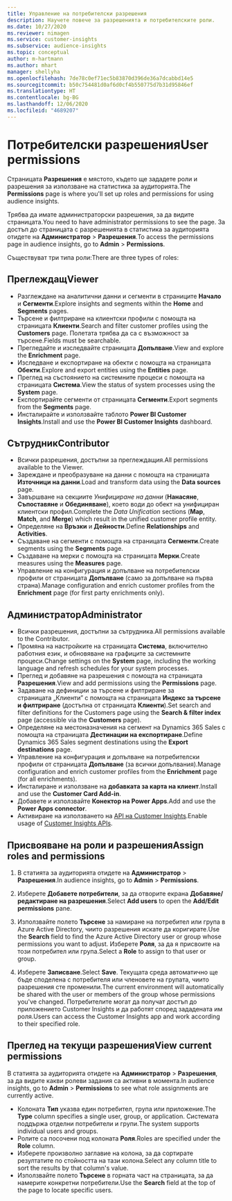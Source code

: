 ```yaml
---
title: Управление на потребителски разрешения
description: Научете повече за разрешенията и потребителските роли.
ms.date: 10/27/2020
ms.reviewer: nimagen
ms.service: customer-insights
ms.subservice: audience-insights
ms.topic: conceptual
author: m-hartmann
ms.author: mhart
manager: shellyha
ms.openlocfilehash: 7de78c0ef71ec5b83870d396de36a7dcabbd14e5
ms.sourcegitcommit: b50c754481d0af6d0cf4b550775d7b31d95846ef
ms.translationtype: HT
ms.contentlocale: bg-BG
ms.lasthandoff: 12/06/2020
ms.locfileid: "4689207"
---
```

# <a name="user-permissions"></a><span data-ttu-id="1fb8d-103">Потребителски разрешения</span><span class="sxs-lookup"><span data-stu-id="1fb8d-103">User permissions</span></span>

<span data-ttu-id="1fb8d-104">Страницата **Разрешения** е мястото, където ще зададете роли и разрешения за използване на статистика за аудиторията.</span><span class="sxs-lookup"><span data-stu-id="1fb8d-104">The **Permissions** page is where you'll set up roles and permissions for using audience insights.</span></span>

<span data-ttu-id="1fb8d-105">Трябва да имате администраторски разрешения, за да видите страницата.</span><span class="sxs-lookup"><span data-stu-id="1fb8d-105">You need to have administrator permissions to see the page.</span></span> <span data-ttu-id="1fb8d-106">За достъп до страницата с разрешенията в статистика за аудиторията отидете на **Администратор** > **Разрешения**.</span><span class="sxs-lookup"><span data-stu-id="1fb8d-106">To access the permissions page in audience insights, go to **Admin** > **Permissions**.</span></span>

<span data-ttu-id="1fb8d-107">Съществуват три типа роли:</span><span class="sxs-lookup"><span data-stu-id="1fb8d-107">There are three types of roles:</span></span>

## <a name="viewer"></a><span data-ttu-id="1fb8d-108">Преглеждащ</span><span class="sxs-lookup"><span data-stu-id="1fb8d-108">Viewer</span></span>

- <span data-ttu-id="1fb8d-109">Разглеждане на аналитични данни и сегменти в страниците **Начало** и **Сегменти**.</span><span class="sxs-lookup"><span data-stu-id="1fb8d-109">Explore insights and segments within the **Home** and **Segments** pages.</span></span>
- <span data-ttu-id="1fb8d-110">Търсене и филтриране на клиентски профили с помощта на страницата **Клиенти**.</span><span class="sxs-lookup"><span data-stu-id="1fb8d-110">Search and filter customer profiles using the **Customers** page.</span></span> <span data-ttu-id="1fb8d-111">Полетата трябва да са с възможност за търсене.</span><span class="sxs-lookup"><span data-stu-id="1fb8d-111">Fields must be searchable.</span></span>
- <span data-ttu-id="1fb8d-112">Прегледайте и изследвайте страницата **Допълване**.</span><span class="sxs-lookup"><span data-stu-id="1fb8d-112">View and explore the **Enrichment** page.</span></span>
- <span data-ttu-id="1fb8d-113">Изследване и експортиране на обекти с помощта на страницата **Обекти**.</span><span class="sxs-lookup"><span data-stu-id="1fb8d-113">Explore and export entities using the **Entities** page.</span></span>
- <span data-ttu-id="1fb8d-114">Преглед на състоянието на системните процеси с помощта на страницата **Система**.</span><span class="sxs-lookup"><span data-stu-id="1fb8d-114">View the status of system processes  using the **System** page.</span></span>
- <span data-ttu-id="1fb8d-115">Експортирайте сегменти от страницата **Сегменти**.</span><span class="sxs-lookup"><span data-stu-id="1fb8d-115">Export segments from the **Segments** page.</span></span>
- <span data-ttu-id="1fb8d-116">Инсталирайте и използвайте таблото **Power BI Customer Insights**.</span><span class="sxs-lookup"><span data-stu-id="1fb8d-116">Install and use the **Power BI Customer Insights** dashboard.</span></span>

## <a name="contributor"></a><span data-ttu-id="1fb8d-117">Сътрудник</span><span class="sxs-lookup"><span data-stu-id="1fb8d-117">Contributor</span></span>

- <span data-ttu-id="1fb8d-118">Всички разрешения, достъпни за преглеждащия.</span><span class="sxs-lookup"><span data-stu-id="1fb8d-118">All permissions available to the Viewer.</span></span>
- <span data-ttu-id="1fb8d-119">Зареждане и преобразуване на данни с помощта на страницата **Източници на данни**.</span><span class="sxs-lookup"><span data-stu-id="1fb8d-119">Load and transform data using the **Data sources** page.</span></span>
- <span data-ttu-id="1fb8d-120">Завършване на секциите *Унифициране на данни* (**Нанасяне**, **Съпоставяне** и **Обединяване**), което води до обект на унифициран клиентски профил.</span><span class="sxs-lookup"><span data-stu-id="1fb8d-120">Complete the *Data Unification* sections (**Map**, **Match**, and **Merge**) which result in the unified customer profile entity.</span></span>
- <span data-ttu-id="1fb8d-121">Определяне на **Връзки** и **Дейности**.</span><span class="sxs-lookup"><span data-stu-id="1fb8d-121">Define **Relationships** and **Activities**.</span></span>
- <span data-ttu-id="1fb8d-122">Създаване на сегменти с помощта на страницата **Сегменти**.</span><span class="sxs-lookup"><span data-stu-id="1fb8d-122">Create segments using the **Segments** page.</span></span>
- <span data-ttu-id="1fb8d-123">Създаване на мерки с помощта на страницата **Мерки**.</span><span class="sxs-lookup"><span data-stu-id="1fb8d-123">Create measures using the **Measures** page.</span></span>
- <span data-ttu-id="1fb8d-124">Управление на конфигурация и допълване на потребителски профили от страницата **Допълване** (само за допълване на първа страна).</span><span class="sxs-lookup"><span data-stu-id="1fb8d-124">Manage configuration and enrich customer profiles from the **Enrichment** page (for first party enrichments only).</span></span>

## <a name="administrator"></a><span data-ttu-id="1fb8d-125">Администратор</span><span class="sxs-lookup"><span data-stu-id="1fb8d-125">Administrator</span></span>

- <span data-ttu-id="1fb8d-126">Всички разрешения, достъпни за сътрудника.</span><span class="sxs-lookup"><span data-stu-id="1fb8d-126">All permissions available to the Contributor.</span></span>
- <span data-ttu-id="1fb8d-127">Промяна на настройките на страницата **Система**, включително работния език, и обновяване на графиците за системните процеси.</span><span class="sxs-lookup"><span data-stu-id="1fb8d-127">Change settings on the **System** page, including the working language and refresh schedules for your system processes.</span></span>
- <span data-ttu-id="1fb8d-128">Преглед и добавяне на разрешения с помощта на страницата **Разрешения**.</span><span class="sxs-lookup"><span data-stu-id="1fb8d-128">View and add permissions using the **Permissions** page.</span></span>
- <span data-ttu-id="1fb8d-129">Задаване на дефиниции за търсене и филтриране за страницата „Клиенти” с помощта на страницата **Индекс за търсене и филтриране** (достъпна от страницата **Клиенти**).</span><span class="sxs-lookup"><span data-stu-id="1fb8d-129">Set search and filter definitions for the Customers page using the **Search & filter index** page (accessible via the **Customers** page).</span></span>
- <span data-ttu-id="1fb8d-130">Определяне на местоназначения на сегмент на Dynamics 365 Sales с помощта на страницата **Дестинации на експортиране**.</span><span class="sxs-lookup"><span data-stu-id="1fb8d-130">Define Dynamics 365 Sales segment destinations using the **Export destinations** page.</span></span>
- <span data-ttu-id="1fb8d-131">Управление на конфигурация и допълване на потребителски профили от страницата **Допълване** (за всички допълвания).</span><span class="sxs-lookup"><span data-stu-id="1fb8d-131">Manage configuration and enrich customer profiles from the **Enrichment** page (for all enrichments).</span></span>
- <span data-ttu-id="1fb8d-132">Инсталиране и използване на **добавката за карта на клиент**.</span><span class="sxs-lookup"><span data-stu-id="1fb8d-132">Install and use the **Customer Card Add-in**.</span></span>
- <span data-ttu-id="1fb8d-133">Добавете и използвайте **Конектор на Power Apps**.</span><span class="sxs-lookup"><span data-stu-id="1fb8d-133">Add and use the **Power Apps connector**.</span></span>
- <span data-ttu-id="1fb8d-134">Активиране на използването на [API на Customer Insights](apis.md).</span><span class="sxs-lookup"><span data-stu-id="1fb8d-134">Enable usage of [Customer Insights APIs](apis.md).</span></span>

## <a name="assign-roles-and-permissions"></a><span data-ttu-id="1fb8d-135">Присвояване на роли и разрешения</span><span class="sxs-lookup"><span data-stu-id="1fb8d-135">Assign roles and permissions</span></span>

1. <span data-ttu-id="1fb8d-136">В статията за аудиторията отидете на **Администратор** > **Разрешения**.</span><span class="sxs-lookup"><span data-stu-id="1fb8d-136">In audience insights, go to **Admin** > **Permissions**.</span></span>

1. <span data-ttu-id="1fb8d-137">Изберете **Добавете потребители**, за да отворите екрана **Добавяне/редактиране на разрешения**.</span><span class="sxs-lookup"><span data-stu-id="1fb8d-137">Select **Add users** to open the **Add/Edit permissions** pane.</span></span>

1. <span data-ttu-id="1fb8d-138">Използвайте полето **Търсене** за намиране на потребител или група в Azure Active Directory, чиито разрешения искате да коригирате.</span><span class="sxs-lookup"><span data-stu-id="1fb8d-138">Use the **Search** field to find the Azure Active Directory user or group whose permissions you want to adjust.</span></span> <span data-ttu-id="1fb8d-139">Изберете **Роля**, за да я присвоите на този потребител или група.</span><span class="sxs-lookup"><span data-stu-id="1fb8d-139">Select a **Role** to assign to that user or group.</span></span>

1. <span data-ttu-id="1fb8d-140">Изберете **Записване**.</span><span class="sxs-lookup"><span data-stu-id="1fb8d-140">Select **Save**.</span></span> <span data-ttu-id="1fb8d-141">Текущата среда автоматично ще бъде споделена с потребителя или членовете на групата, чиито разрешения сте променили.</span><span class="sxs-lookup"><span data-stu-id="1fb8d-141">The current environment will automatically be shared with the user or members of the group whose permissions you've changed.</span></span> <span data-ttu-id="1fb8d-142">Потребителите могат да получат достъп до приложението Customer Insights и да работят според зададената им роля.</span><span class="sxs-lookup"><span data-stu-id="1fb8d-142">Users can access the Customer Insights app and work according to their specified role.</span></span>

## <a name="view-current-permissions"></a><span data-ttu-id="1fb8d-143">Преглед на текущи разрешения</span><span class="sxs-lookup"><span data-stu-id="1fb8d-143">View current permissions</span></span>

<span data-ttu-id="1fb8d-144">В статията за аудиторията отидете на **Администратор** > **Разрешения**, за да видите какви ролеви задания са активни в момента.</span><span class="sxs-lookup"><span data-stu-id="1fb8d-144">In audience insights, go to **Admin** > **Permissions** to see what role assignments are currently active.</span></span>

- <span data-ttu-id="1fb8d-145">Колоната **Тип** указва един потребител, група или приложение.</span><span class="sxs-lookup"><span data-stu-id="1fb8d-145">The **Type** column specifies a single user, group, or application.</span></span> <span data-ttu-id="1fb8d-146">Системата поддържа отделни потребители и групи.</span><span class="sxs-lookup"><span data-stu-id="1fb8d-146">The system supports individual users and groups.</span></span>
- <span data-ttu-id="1fb8d-147">Ролите са посочени под колоната **Роля**.</span><span class="sxs-lookup"><span data-stu-id="1fb8d-147">Roles are specified under the **Role** column.</span></span>
- <span data-ttu-id="1fb8d-148">Изберете произволно заглавие на колона, за да сортирате резултатите по стойността на тази колона.</span><span class="sxs-lookup"><span data-stu-id="1fb8d-148">Select any column title to sort the results by that column's value.</span></span>
- <span data-ttu-id="1fb8d-149">Използвайте полето **Търсене** в горната част на страницата, за да намерите конкретни потребители.</span><span class="sxs-lookup"><span data-stu-id="1fb8d-149">Use the **Search** field at the top of the page to locate specific users.</span></span>
